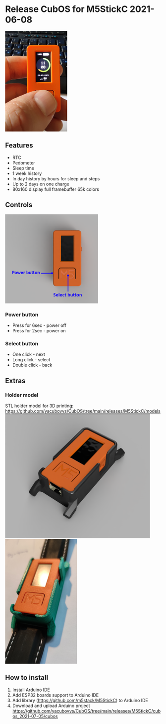 # Release CubOS for M5StickC 2021-06-08

<img alt="CubOS onM5StickC view" src="images\view.png" width="200">

## Features
* RTC
* Pedometer
* Sleep time
* 1 week history
* In day history by hours for sleep and steps
* Up to 2 days on one charge
* 80x160 display full framebuffer 65k colors


## Controls
<img alt="CubOS onM5StickC view" src="images\buttons.PNG" width="300">

### Power button
* Press for 6sec - power off
* Press for 2sec - power on

### Select button
* One click - next
* Long click - select
* Double click - back

## Extras
### Holder model
STL holder model for 3D printing: https://github.com/yacubovvs/CubOS/tree/main/releases/M5StickC/models
<img alt="CubOS onM5StickC view" src="images\m5stickc_with_holder.png" height="400">
<img alt="CubOS onM5StickC view" src="images\m5Watch.png" height="400">

## How to install
1. Install Arduino IDE
2. Add ESP32 boards support to Arduino IDE
3. Add library (https://github.com/m5stack/M5StickC) to Arduino IDE
4. Download and upload Arduino project https://github.com/yacubovvs/CubOS/tree/main/releases/M5StickC/cubos_2021-07-05/cubos
